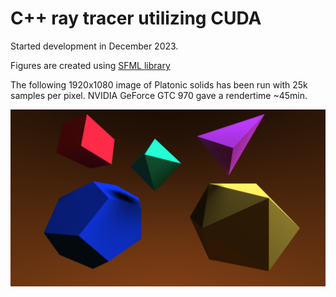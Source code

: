 # C++ ray tracer utilizing CUDA

Started development in December 2023.

Figures are created using [SFML library](https://www.sfml-dev.org/)

The following 1920x1080 image of Platonic solids has been run with 25k samples per pixel. NVIDIA GeForce GTC 970 gave a rendertime ~45min.

![Platonic solids](/figures/25000_sample_Platon.png)
